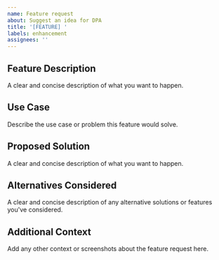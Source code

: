 ```yaml
---
name: Feature request
about: Suggest an idea for DPA
title: '[FEATURE] '
labels: enhancement
assignees: ''
---
```


## Feature Description
A clear and concise description of what you want to happen.

## Use Case
Describe the use case or problem this feature would solve.

## Proposed Solution
A clear and concise description of what you want to happen.

## Alternatives Considered
A clear and concise description of any alternative solutions or features you've considered.

## Additional Context
Add any other context or screenshots about the feature request here.